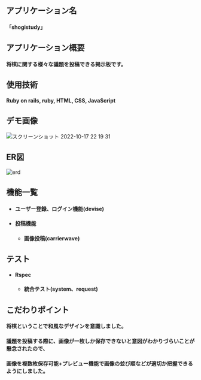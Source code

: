 ## アプリケーション名
#### 「shogistudy」
## アプリケーション概要
#### 将棋に関する様々な議題を投稿できる掲示板です。
## 使用技術
#### Ruby on rails, ruby, HTML, CSS, JavaScript
## デモ画像
![スクリーンショット 2022-10-17 22 19 31](https://user-images.githubusercontent.com/93134765/196187603-ef568111-1702-4667-9fe7-ec5ff859076f.jpg)
## ER図
![erd](https://user-images.githubusercontent.com/93134765/194715475-0c3ff38a-1870-4a3c-9e76-58ceeffa258b.png)
## 機能一覧
+ #### ユーザー登録、ログイン機能(devise)
+ #### 投稿機能
  + #### 画像投稿(carrierwave)
## テスト
+ #### Rspec
  + #### 統合テスト(system、request)
## こだわりポイント
#### 将棋ということで和風なデザインを意識しました。  
#### 議題を投稿する際に、画像が一枚しか保存できないと意図がわかりづらいことが懸念されたので、  
#### 画像を複数枚保存可能+プレビュー機能で画像の並び順などが適切か把握できるようにしました。
